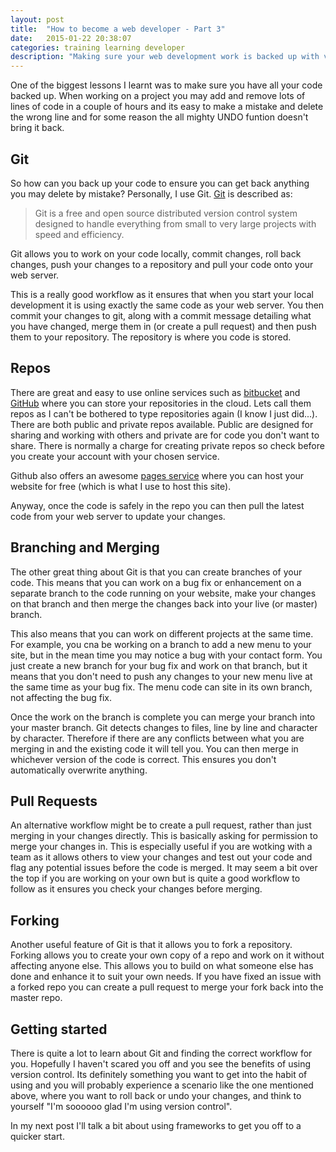 ```yaml
---
layout: post
title:  "How to become a web developer - Part 3"
date:   2015-01-22 20:38:07
categories: training learning developer
description: "Making sure your web development work is backed up with version control, such as Git."
---
```


One of the biggest lessons I learnt was to make sure you have all your code backed up. When working on a project you may add and remove lots of lines of code in a couple of hours and its easy to make a mistake and delete the wrong line and for some reason the all mighty UNDO funtion doesn't bring it back.

## Git

So how can you back up your code to ensure you can get back anything you may delete by mistake? Personally, I use Git. [Git](http://git-scm.com/) is described as:

> Git is a free and open source distributed version control system designed to handle everything from small to very large projects with speed and efficiency.

Git allows you to work on your code locally, commit changes, roll back changes, push your changes to a repository and pull your code onto your web server.

This is a really good workflow as it ensures that when you start your local development it is using exactly the same code as your web server. You then commit your changes to git, along with a commit message detailing what you have changed, merge them in (or create a pull request) and then push them to your repository. The repository is where you code is stored.

## Repos

There are great and easy to use online services such as [bitbucket](https://bitbucket.org) and [GitHub](https://github.com) where you can store your repositories in the cloud. Lets call them repos as I can't be bothered to type repositories again (I know I just did...). There are both public and private repos available. Public are designed for sharing and working with others and private are for code you don't want to share. There is normally a charge for creating private repos so check before you create your account with your chosen service.

Github also offers an awesome [pages service](https://pages.github.com/) where you can host your website for free (which is what I use to host this site).

Anyway, once the code is safely in the repo you can then pull the latest code from your web server to update your changes.

## Branching and Merging

The other great thing about Git is that you can create branches of your code. This means that you can work on a bug fix or enhancement on a separate branch to the code running on your website, make your changes on that branch and then merge the changes back into your live (or master) branch.

This also means that you can work on different projects at the same time. For example, you cna be working on a branch to add a new menu to your site, but in the mean time you may notice a bug with your contact form. You just create a new branch for your bug fix and work on that branch, but it means that you don't need to push any changes to your new menu live at the same time as your bug fix. The menu code can site in its own branch, not affecting the bug fix.

Once the work on the branch is complete you can merge your branch into your master branch. Git detects changes to files, line by line and character by character. Therefore if there are any conflicts between what you are merging in and the existing code it will tell you. You can then merge in whichever version of the code is correct. This ensures you don't automatically overwrite anything.

## Pull Requests

An alternative workflow might be to create a pull request, rather than just merging in your changes directly. This is basically asking for permission to merge your changes in. This is especially useful if you are wotking with a team as it allows others to view your changes and test out your code and flag any potential issues before the code is merged. It may seem a bit over the top if you are working on your own but is quite a good workflow to follow as it ensures you check your changes before merging.

## Forking

Another useful feature of Git is that it allows you to fork a repository. Forking allows you to create your own copy of a repo and work on it without affecting anyone else. This allows you to build on what someone else has done and enhance it to suit your own needs. If you have fixed an issue with a forked repo you can create a pull request to merge your fork back into the master repo.

## Getting started

There is quite a lot to learn about Git and finding the correct workflow for you. Hopefully I haven't scared you off and you see the benefits of using version control. Its definitely something you want to get into the habit of using and you will probably experience a scenario like the one mentioned above, where you want to roll back or undo your changes, and think to yourself "I'm soooooo glad I'm using version control".

In my next post I'll talk a bit about using frameworks to get you off to a quicker start.